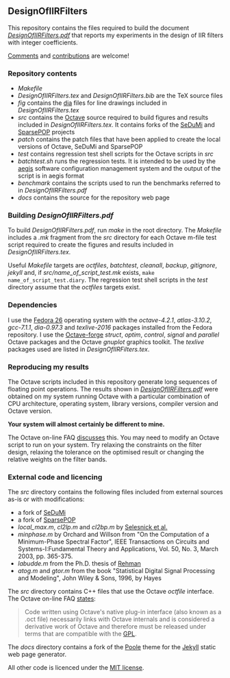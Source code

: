 ## DesignOfIIRFilters
This repository contains the files required to build the document
[*DesignOfIIRFilters.pdf*](docs/public/DesignOfIIRFilters.pdf) that
reports my experiments in the design of IIR filters with integer coefficients.

[Comments](mailto:designofiirfilters@gmail.com) and
[contributions](https://github.com/robertgj/DesignOfIIRFilters/pulls) are
welcome!

### Repository contents
* *Makefile*
* *DesignOfIIRFilters.tex* and *DesignOfIIRFilters.bib* are the TeX source files
* *fig* contains the [dia](https://github.com/GNOME/dia) files for line drawings
 included in *DesignOfIIRFilters.tex*
* *src* contains the [Octave](https://www.gnu.org/software/octave) source
 required to build figures and results included in *DesignOfIIRFilters.tex*.
 It contains forks of the  [SeDuMi](https://github.com/sqlp/sedumi) and
 [SparsePOP](http://sparsepop.sourceforge.net) projects
* *patch* contains the patch files that have been applied to create the local
 versions of Octave, SeDuMi and SparsePOP
* *test* contains regression test shell scripts for the Octave scripts in *src*
* *batchtest.sh* runs the regression tests. It is intended to be used by the
 [aegis](http://aegis.sourceforge.net) software configuration management system
 and the output of the script is in aegis format
* *benchmark* contains the scripts used to run the benchmarks referred to in
 *DesignOfIIRFilters.pdf*
* *docs* contains the source for the repository web page

### Building *DesignOfIIRFilters.pdf*
To build *DesignOfIIRFilters.pdf*, run *make* in the root directory. The
*Makefile* includes a *.mk* fragment from the *src* directory for each Octave
m-file test script required to create the figures and results included in
*DesignOfIIRFilters.tex*.

Useful *Makefile* targets are *octfiles*, *batchtest*, *cleanall*, *backup*,
*gitignore*, *jekyll* and, if *src/name_of_script_test.mk* exists, 
```make name_of_script_test.diary```. The regression test shell scripts in the
*test* directory assume that the *octfiles* targets exist.

### Dependencies
I use the [Fedora 26](https://getfedora.org/en/workstation/) operating system
with the *octave-4.2.1*, *atlas-3.10.2*, *gcc-7.1.1*, *dia-0.97.3* and
*texlive-2016* packages installed from the Fedora repository. I use the
[Octave-forge](https://octave.sourceforge.io) *struct*, *optim*, *control*,
*signal* and *parallel* Octave packages and the Octave *gnuplot* graphics
toolkit. The *texlive* packages used are listed in *DesignOfIIRFilters.tex*. 

### Reproducing my results
The Octave scripts included in this repository generate long sequences of
floating point operations. The results shown in [*DesignOfIIRFilters.pdf*](docs/public/DesignOfIIRFilters.pdf)
were obtained on my system running Octave with a particular combination of
CPU architecture, operating system, library versions, compiler version and
Octave version.

**Your system will almost certainly be different to mine.**

The Octave on-line FAQ [discusses](https://wiki.octave.org/FAQ#Why_is_Octave.27s_floating-point_computation_wrong.3F) this. You may need to modify
an Octave script to run on your system. Try relaxing the constraints on the
filter design, relaxing the tolerance on the optimised result or changing
the relative weights on the filter bands. 

### External code and licencing
The *src* directory contains the following files included from
external sources as-is or with modifications:
* a fork of [SeDuMi](https://github.com/sqlp/sedumi)
* a fork of [SparsePOP](http://sparsepop.sourceforge.net)
* *local_max.m*, *cl2lp.m* and *cl2bp.m* by
 [Selesnick et al.](http://www.ece.rice.edu/dsp/software/cl2.shtml)
* *minphase.m* by Orchard and Willson from "On the Computation of a 
 Minimum-Phase Spectral Factor", IEEE Transactions on Circuits and
 Systems-I:Fundamental Theory and Applications, Vol. 50, No. 3, March 2003,
 pp. 365-375.
* *labudde.m* from the Ph.D. thesis of
 [Rehman](http://www.lib.ncsu.edu/resolver/1840.16/6262)
* *atog.m* and *gtor.m* from the book "Statistical Digital Signal 
 Processing and Modeling", John Wiley & Sons, 1996, by Hayes 

The *src* directory contains C++ files that use the Octave *octfile* interface.
The Octave on-line FAQ [states](https://wiki.octave.org/FAQ#If_I_write_code_using_Octave_do_I_have_to_release_it_under_the_GPL.3F):
>  Code written using Octave's native plug-in interface (also known as a .oct
>  file) necessarily links with Octave internals and is considered a derivative
>  work of Octave and therefore must be released under terms that are
>  compatible with the [GPL](GPLv3).

The *docs* directory contains a fork of the [Poole](http://getpoole.com)
theme for the [Jekyll](http://jekyllrb.com) static web page generator.

All other code is licenced under the [MIT license](LICENSE).
